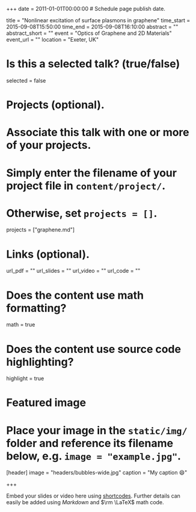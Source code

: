 +++
date = 2011-01-01T00:00:00  # Schedule page publish date.

title = "Nonlinear excitation of surface plasmons in graphene"
time_start = 2015-09-08T15:50:00
time_end = 2015-09-08T16:10:00
abstract = ""
abstract_short = ""
event = "Optics of Graphene and 2D Materials"
event_url = ""
location = "Exeter, UK"

# Is this a selected talk? (true/false)
selected = false

# Projects (optional).
#   Associate this talk with one or more of your projects.
#   Simply enter the filename of your project file in `content/project/`.
#   Otherwise, set `projects = []`.
projects = ["graphene.md"]

# Links (optional).
url_pdf = ""
url_slides = ""
url_video = ""
url_code = ""

# Does the content use math formatting?
math = true

# Does the content use source code highlighting?
highlight = true

# Featured image
# Place your image in the `static/img/` folder and reference its filename below, e.g. `image = "example.jpg"`.
[header]
image = "headers/bubbles-wide.jpg"
caption = "My caption :smile:"

+++

Embed your slides or video here using [shortcodes](https://sourcethemes.com/academic/post/writing-markdown-latex/). Further details can easily be added using *Markdown* and $\rm \LaTeX$ math code.

